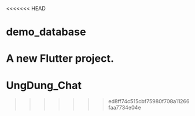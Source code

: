<<<<<<< HEAD
# demo_database

A new Flutter project.
=======
# UngDung_Chat
>>>>>>> ed8ff74c515cbf75980f708a11266faa7734e04e
